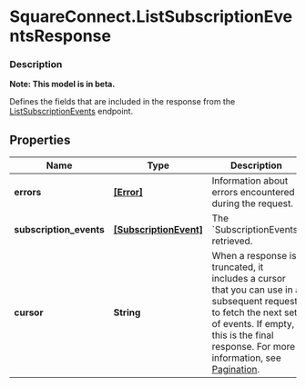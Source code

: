 # SquareConnect.ListSubscriptionEventsResponse

### Description
**Note: This model is in beta.**

Defines the fields that are included in the response from the [ListSubscriptionEvents](#endpoint-subscriptions-listsubscriptionevents) endpoint.

## Properties
Name | Type | Description | Notes
------------ | ------------- | ------------- | -------------
**errors** | [**[Error]**](Error.md) | Information about errors encountered during the request. | [optional] 
**subscription_events** | [**[SubscriptionEvent]**](SubscriptionEvent.md) | The &#x60;SubscriptionEvents&#x60; retrieved. | [optional] 
**cursor** | **String** | When a response is truncated, it includes a cursor that you can  use in a subsequent request to fetch the next set of events.  If empty, this is the final response.  For more information, see [Pagination](https://developer.squareup.com/docs/docs/working-with-apis/pagination). | [optional] 


